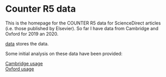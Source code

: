 # Counter R5 data

This is the homepage for the COUNTER R5 data for ScienceDirect
articles (i.e. those published by Elsevier).  So far I have data from
Cambridge and Oxford for 2019 an 2020.

[data](https://github.com/sje30/counter5/tree/main/data/) stores the data.



Some initial analysis on these data have been provided:

[Cambridge usage](https://sje30.github.io/counter5/cam_usage.html)\
[Oxford usage](https://sje30.github.io/counter5/ox_usage.html) 

